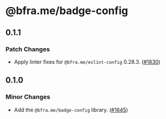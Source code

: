 # @bfra.me/badge-config

## 0.1.1
### Patch Changes


- Apply linter fixes for `@bfra.me/eslint-config` 0.28.3. ([#1830](https://github.com/bfra-me/works/pull/1830))

## 0.1.0
### Minor Changes


- Add the `@bfra.me/badge-config` library. ([#1645](https://github.com/bfra-me/works/pull/1645))
